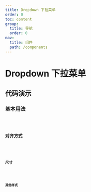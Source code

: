 ```yaml
---
title: Dropdown 下拉菜单
order: 0
toc: content
group:
  title: 导航
  order: 0
nav:
  title: 组件
  path: /components
---
```


# Dropdown 下拉菜单

## 代码演示

### 基本用法

<code src="./demos/basic.tsx" />

### 对齐方式

<code src="./demos/direction.tsx" />

### 尺寸

[//]: # (尺寸是手动进行添加的 `overlayClassName` 设置上即可，默认是中等大小)
[//]: # (* `ant-dropdown-large`)
[//]: # (* `ant-dropdown-small`)

<code src="./demos/size.tsx" />

### 其他样式

<code src="./demos/others.tsx" />
